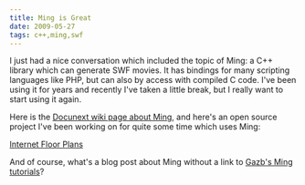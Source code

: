 ```yaml
---
title: Ming is Great
date: 2009-05-27
tags: c++,ming,swf
---
```

I just had a nice conversation which included the topic of Ming: a C++ library which can generate SWF movies. It has bindings for many scripting languages like PHP, but can also by access with compiled C code. I've been using it for years and recently I've taken a little break, but I really want to start using it again.

Here is the <a href="http://www.docunext.com/">Docunext wiki page about Ming</a>, and here's an open source project I've been working on for quite some time which uses Ming:

<a href="http://www.internetfloorplans.com/">Internet Floor Plans</a>

And of course, what's a blog post about Ming without a link to  <a href="http://www.gazbming.com/" rel="nofollow">Gazb's Ming tutorials</a>?

